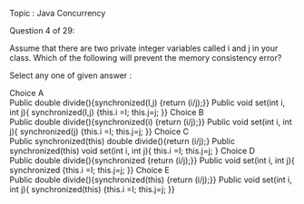 Topic : Java Concurrency

Question 4 of 29:

Assume that there are two private integer variables called i and j in your class. Which of the following will prevent the memory consistency error?
 

Select any one of given answer :

Choice A	
Public double divide(){synchronized(I,j) {return (i/j);}}
Public void set(int i, int j){ synchronized(I,j) {this.i =I; this.j=j; }}
Choice B	
Public double divide(){synchronized(i) {return (i/j);}}
Public void set(int i, int j){ synchronized(j) {this.i =I; this.j=j; }}
Choice C	
Public synchronized(this) double divide(){return (i/j);}
Public synchronized(this) void set(int i, int j){ this.i =I; this.j=j; }
Choice D	
Public double divide(){synchronized {return (i/j);}}
Public void set(int i, int j){ synchronized {this.i =I; this.j=j; }}
Choice E	
Public double divide(){synchronized(this) {return (i/j);}}
Public void set(int i, int j){ synchronized(this) {this.i =I; this.j=j; }}
